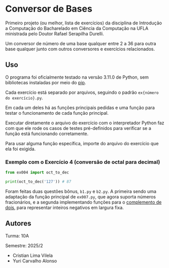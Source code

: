 # Conversor de Bases

Primeiro projeto (ou melhor, lista de exercícios) da disciplina de Introdução a Computação do Bacharelado em Ciência da Computação na UFLA ministrada pelo Doutor Rafael Serapilha Durelli.

Um conversor de número de uma base qualquer entre 2 a 36 para outra base qualquer junto com outros conversores e exercícios relacionados.

## Uso 

O programa foi oficialmente testado na versão 3.11.0 de Python, sem bibliotecas instaladas por meio do [pip](https://pypi.org/project/pip/).

Cada exercício está separado por arquivos, seguindo o padrão `ex{número do exercício}.py`.

Em cada um deles há as funções principais pedidas e uma função para testar o funcionamento de cada função principal.

Executar diretamente o arquivo do exercício com o interpretador Python faz com que ele rode os casos de testes pré-definidos para verificar se a função está funcionando corretamente.

Para usar alguma função específica, importe do arquivo do exercício que ela foi exigida.

### Exemplo com o Exercício 4 (conversão de octal para decimal)

```py
from ex004 import oct_to_dec

print(oct_to_dec('127')) # 87
```

Foram feitas duas questões bônus, `b1.py` e `b2.py`. A primeira sendo uma adaptação da função principal de `ex007.py`, que agora suporta números fracionários, e a segunda implementando funções para o [complemento de dois](https://pt.wikipedia.org/wiki/Complemento_para_dois), para representar inteiros negativos em largura fixa.

## Autores

Turma: 10A

Semestre: 2025/2

- Cristian Lima Vilela
- Yuri Carvalho Alonso